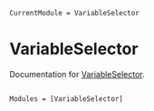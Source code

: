 ```@meta
CurrentModule = VariableSelector
```

# VariableSelector

Documentation for [VariableSelector](https://github.com/rbac/VariableSelector.jl).

```@index
```

```@autodocs
Modules = [VariableSelector]
```
